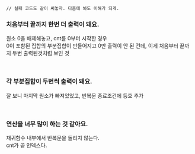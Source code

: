     // 실패 코드도 같이 써놓자. 다음에 봐도 이해가 되게.

### 처음부터 끝까지 한번 더 출력이 돼요.    
원소 0을 배제해놓고, cnt를 0부터 시작한 경우      
0이 포함된 집합의 부분집합이 만들어지고 0만 출력이 안 된 건데, 이게 처음부터 끝까지 두번 출력된것처럼 보인 것  

<br>    

### 각 부분집합이 두번씩 출력이 돼요.    
잘 보니 마지막 원소가 빠져있었고, 반복문 종료조건에 등호 추가

<br>

### 연산을 너무 많이 하는 것 같아요.
재귀함수 내부에서 반복문을 돌리지 않는다.  
cnt가 곧 인덱스다.
